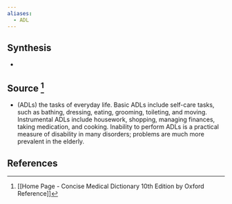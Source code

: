 ```yaml
---
aliases:
  - ADL
---
```

## Synthesis
- 
## Source [^1]
- (ADLs) the tasks of everyday life. Basic ADLs include self-care tasks, such as bathing, dressing, eating, grooming, toileting, and moving. Instrumental ADLs include housework, shopping, managing finances, taking medication, and cooking. Inability to perform ADLs is a practical measure of disability in many disorders; problems are much more prevalent in the elderly.
## References

[^1]: [[Home Page - Concise Medical Dictionary 10th Edition by Oxford Reference]]